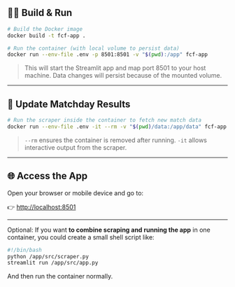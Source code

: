 
## 🏃‍♂️ Build & Run

```bash
# Build the Docker image
docker build -t fcf-app .

# Run the container (with local volume to persist data)
docker run --env-file .env -p 8501:8501 -v "$(pwd):/app" fcf-app
```

> This will start the Streamlit app and map port 8501 to your host machine. Data changes will persist because of the mounted volume.

---

## 🔄 Update Matchday Results

```bash
# Run the scraper inside the container to fetch new match data
docker run --env-file .env -it --rm -v "$(pwd)/data:/app/data" fcf-app python /app/src/main.py
```

> `--rm` ensures the container is removed after running. `-it` allows interactive output from the scraper.

---


## 🌐 Access the App

Open your browser or mobile device and go to:

👉 [http://localhost:8501](http://localhost:8501)

---

Optional: If you want **to combine scraping and running the app** in one container, you could create a small shell script like:

```bash
#!/bin/bash
python /app/src/scraper.py
streamlit run /app/src/app.py
```

And then run the container normally.

